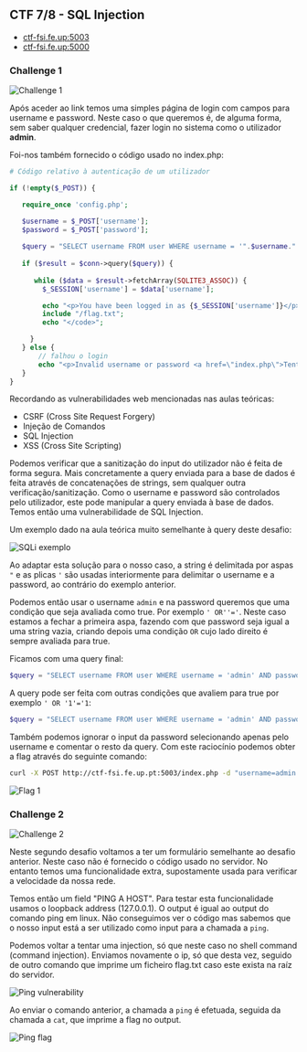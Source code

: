 ## CTF 7/8 - SQL Injection

- [ctf-fsi.fe.up:5003](http://ctf-fsi.fe.up.pt:5003)
- [ctf-fsi.fe.up:5000](http://ctf-fsi.fe.up.pt:5000)

### Challenge 1

![Challenge 1](images/ctf4/sqli_challenge1.png)

Após aceder ao link temos uma simples página de login com campos para username
e password. Neste caso o que queremos é, de alguma forma, sem saber qualquer
credencial, fazer login no sistema como o utilizador **admin**.

Foi-nos também fornecido o código usado no index.php:

```php
# Código relativo à autenticação de um utilizador

if (!empty($_POST)) {

   require_once 'config.php';

   $username = $_POST['username'];
   $password = $_POST['password'];
   
   $query = "SELECT username FROM user WHERE username = '".$username."' AND password = '".$password."'";
                         
   if ($result = $conn->query($query)) {
                      
      while ($data = $result->fetchArray(SQLITE3_ASSOC)) {
        $_SESSION['username'] = $data['username'];

        echo "<p>You have been logged in as {$_SESSION['username']}</p><code>";
        include "/flag.txt";
        echo "</code>";

     }
   } else {            
       // falhou o login
       echo "<p>Invalid username or password <a href=\"index.php\">Tente novamente</a></p>";
   }
}
```

Recordando as vulnerabilidades web mencionadas nas aulas teóricas:

- CSRF (Cross Site Request Forgery)
- Injeção de Comandos
- SQL Injection
- XSS (Cross Site Scripting)

Podemos verificar que a sanitização do input do utilizador não é feita de forma
segura. Mais concretamente a query enviada para a base de dados é feita através
de concatenações de strings, sem qualquer outra verificação/sanitização. Como o
username e password são controlados pelo utilizador, este pode manipular a
query enviada à base de dados. Temos então uma vulnerabilidade de SQL Injection.

Um exemplo dado na aula teórica muito semelhante à query deste desafio:

![SQLi exemplo](images/ctf4/sqli_exemplo_teorica.png)

Ao adaptar esta solução para o nosso caso, a string é delimitada por
aspas `"` e as plicas `'` são usadas interiormente para delimitar o username e
a password, ao contrário do exemplo anterior.

Podemos então usar o username `admin` e na password queremos que uma condição
que seja avaliada como true. Por exemplo `' OR''='`. Neste caso estamos a
fechar a primeira aspa, fazendo com que password seja igual a uma string vazia,
criando depois uma condição `OR` cujo lado direito é sempre avaliada para true.

Ficamos com uma query final:

```php
$query = "SELECT username FROM user WHERE username = 'admin' AND password = '' OR ''=''";
```

A query pode ser feita com outras condições que avaliem para true por exemplo
`' OR '1'='1`:

```php
$query = "SELECT username FROM user WHERE username = 'admin' AND password = '' OR '1'='1'";
```

Também podemos ignorar o input da password selecionando apenas pelo username e
comentar o resto da query. Com este raciocínio podemos obter a flag através do
seguinte comando:

```bash
curl -X POST http://ctf-fsi.fe.up.pt:5003/index.php -d "username=admin';#"
```

![Flag 1](images/ctf4/sqli_flag1.png)

### Challenge 2

![Challenge 2](images/ctf4/sqli_challenge2.png)

Neste segundo desafio voltamos a ter um formulário semelhante ao desafio
anterior. Neste caso não é fornecido o código usado no servidor. No entanto
temos uma funcionalidade extra, supostamente usada para verificar a velocidade
da nossa rede.

Temos então um field "PING A HOST". Para testar esta funcionalidade usamos o
loopback address (127.0.0.1). O output é igual ao output do comando ping em
linux. Não conseguimos ver o código mas sabemos que o nosso input está a ser
utilizado como input para a chamada a `ping`.

Podemos voltar a tentar uma injection, só que neste caso no shell command
(command injection). Enviamos novamente o ip, só que desta vez, seguido de
outro comando que imprime um ficheiro flag.txt caso este exista na raíz do
servidor.

![Ping vulnerability](images/ctf4/sqli_ping_vuln.png)

Ao enviar o comando anterior, a chamada a `ping` é efetuada, seguida da chamada
a `cat`, que imprime a flag no output.

![Ping flag](images/ctf4/ping_flag.png)
